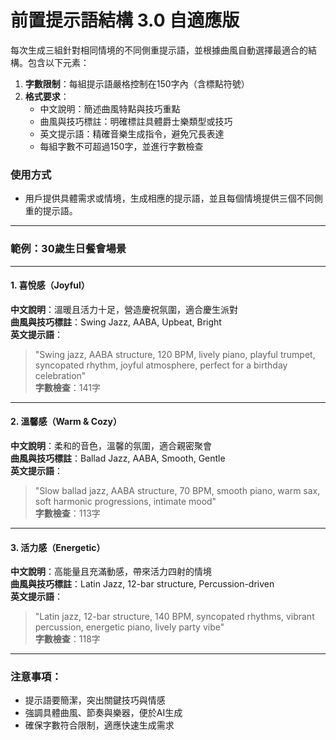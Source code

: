 # 前置提示語結構 3.0 自適應版

每次生成三組針對相同情境的不同側重提示語，並根據曲風自動選擇最適合的結構。包含以下元素：

1. **字數限制**：每組提示語嚴格控制在150字內（含標點符號）
2. **格式要求**：
   - 中文說明：簡述曲風特點與技巧重點
   - 曲風與技巧標註：明確標註具體爵士樂類型或技巧
   - 英文提示語：精確音樂生成指令，避免冗長表達
   - 每組字數不可超過150字，並進行字數檢查

### 使用方式
- 用戶提供具體需求或情境，生成相應的提示語，並且每個情境提供三個不同側重的提示語。

---

### 範例：30歲生日餐會場景

---

#### 1. 喜悅感（Joyful）

**中文說明**：溫暖且活力十足，營造慶祝氛圍，適合慶生派對  
**曲風與技巧標註**：Swing Jazz, AABA, Upbeat, Bright  
**英文提示語**：
> "Swing jazz, AABA structure, 120 BPM, lively piano, playful trumpet, syncopated rhythm, joyful atmosphere, perfect for a birthday celebration"  
**字數檢查**：141字

---

#### 2. 溫馨感（Warm & Cozy）

**中文說明**：柔和的音色，溫馨的氛圍，適合親密聚會  
**曲風與技巧標註**：Ballad Jazz, AABA, Smooth, Gentle  
**英文提示語**：
> "Slow ballad jazz, AABA structure, 70 BPM, smooth piano, warm sax, soft harmonic progressions, intimate mood"  
**字數檢查**：113字

---

#### 3. 活力感（Energetic）

**中文說明**：高能量且充滿動感，帶來活力四射的情境  
**曲風與技巧標註**：Latin Jazz, 12-bar structure, Percussion-driven  
**英文提示語**：
> "Latin jazz, 12-bar structure, 140 BPM, syncopated rhythms, vibrant percussion, energetic piano, lively party vibe"  
**字數檢查**：118字

---

### **注意事項**：
- 提示語要簡潔，突出關鍵技巧與情感
- 強調具體曲風、節奏與樂器，便於AI生成
- 確保字數符合限制，適應快速生成需求
